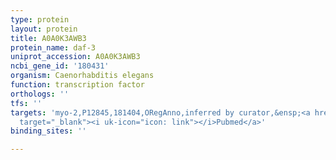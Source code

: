 ```yaml
---
type: protein
layout: protein
title: A0A0K3AWB3
protein_name: daf-3
uniprot_accession: A0A0K3AWB3
ncbi_gene_id: '180431'
organism: Caenorhabditis elegans
function: transcription factor
orthologs: ''
tfs: ''
targets: 'myo-2,P12845,181404,ORegAnno,inferred by curator,&ensp;<a href="https://www.ncbi.nlm.nih.gov/pubmed/?term=9834189%5Buid%5D+OR+26578589%5Buid%5D"
  target="_blank"><i uk-icon="icon: link"></i>Pubmed</a>'
binding_sites: ''

---
```

